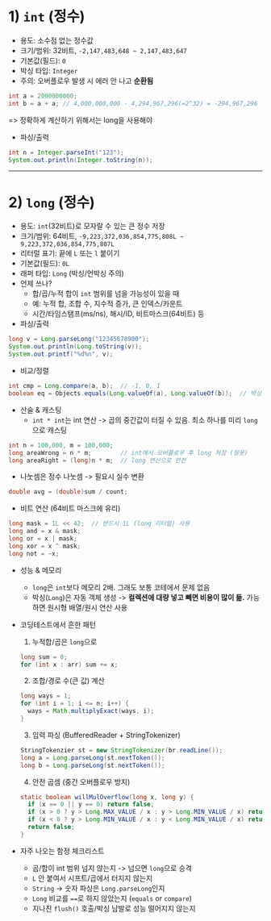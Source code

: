 # 1) `int` (정수)

- 용도: 소수점 없는 정수값
- 크기/범위: 32비트, `-2,147,483,648 ~ 2,147,483,647`
- 기본값(필드): `0`
- 박싱 타입: `Integer`
- 주의: 오버플로우 발생 시 에러 안 나고 <b>순환됨</b>

```java
int a = 2000000000;
int b = a + a; // 4,000,000,000 - 4,294,967,296(=2^32) = -294,967,296
```

=> 정확하게 계산하기 위해서는 long을 사용해야 
  
- 파싱/출력

```java
int n = Integer.parseInt("123");
System.out.println(Integer.toString(n));
```
---

# 2) `long` (정수)

- 용도: `int`(32비트)로 모자랄 수 있는 큰 정수 저장
- 크기/범위: 64비트, `-9,223,372,036,854,775,808L ~ 9,223,372,036,854,775,807L`
- 리터럴 표기: 끝에 `L` 또는 `l` 붙이기
- 기본값(필드): `0L`
- 래퍼 타입: `Long` (박싱/언박싱 주의)
- 언제 쓰나?
  - 합/곱/누적 합이 `int` 범위를 넘을 가능성이 있을 때
  - 예: 누적 합, 조합 수, 지수적 증가, 큰 인덱스/카운트
  - 시간/타임스탬프(ms/ns), 해시/ID, 비트마스크(64비트) 등
- 파싱/출력

```java
long v = Long.parseLong("12345678900");
System.out.println(Long.toString(v));
System.out.printf("%d%n", v);
```

- 비교/정렬

```java
int cmp = Long.compare(a, b);  // -1, 0, 1
boolean eq = Objects.equals(Long.valueOf(a), Long.valueOf(b));  // 박싱 비교
```

- 산술 & 캐스팅
  - `int * int`는 int 연산 -> 곱의 중간값이 터질 수 있음. 최소 하나를 미리 `long`으로 캐스팅

 ```java
int n = 100,000, m = 100,000;
long areaWrong = n * m;        // int에서 오버플로우 후 long 저장 (잘못)
long areaRight = (long)n * m;  // long 연산으로 안전
```

  - 나눗셈은 정수 나눗셈 -> 필요시 실수 변환

```java
double avg = (double)sum / count;
```

- 비트 연산 (64비트 마스크에 유리)

```java
long mask = 1L << 42;  // 반드시 1L (long 리터럴) 사용
long and = x & mask;
long or = x | mask;
long xor = x ^ mask;
long not = ~x;
```

- 성능 & 메모리
  - `long`은 `int`보다 메모리 2배. 그래도 보통 코테에서 문제 없음
  - 박싱(`Long`)은 자동 객체 생성 -> <b>컬렉션에 대량 넣고 빼면 비용이 많이 듦.</b> 가능하면 원시형 배열/원시 연산 사용
- 코딩테스트에서 흔한 패턴
  1. 누적합/곱은 `long`으로
   ```java
   long sum = 0;
   for (int x : arr) sum += x;
   ```
  2. 조합/경로 수(큰 값) 계산
   ```java
   long ways = 1;
   for (int i = 1; i <= n; i++) {
     ways = Math.multiplyExact(ways, i);
   }
   ```

  3. 입력 파싱 (BufferedReader + StringTokenizer)

   ```java
   StringTokenzier st = new StringTokenizer(br.readLine());
   long a = Long.parseLong(st.nextToken());
   long b = Long.parseLong(st.nextToken());
   ```

  4. 안전 곱셈 (중간 오버플로우 방지)

  ```java
  static boolean willMulOverflow(long x, long y) {
    if (x == 0 || y == 0) return false;
    if (x > 0 ? y > Long.MAX_VALUE / x : y > Long.MIN_VALUE / x) return true;
    if (x < 0 ? y > Long.MIN_VALUE / x : y < Long.MIN_VALUE / x) return true;
    return false;
  }
  ```

- 자주 나오는 함정 체크리스트
  - 곱/합이 int 범위 넘지 않는지 -> 넘으면 `long`으로 승격
  - `L` 안 붙여서 시프트/곱에서 터지지 않는지
  - `String` -> 숫자 파싱은 `Long.parseLong`인지
  - `Long` 비교를 `==`로 하지 않았는지 (`equals` or `compare`)
  - 지나친 `flush()` 호출/박싱 남발로 성능 떨어지지 않는지
